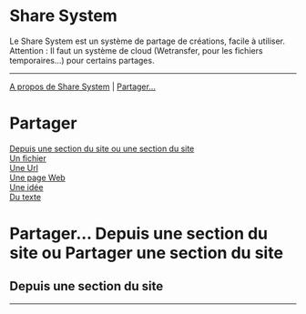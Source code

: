 # Share System

Le Share System est un système de partage de créations, facile à utiliser.<br>
Attention : Il faut un système de cloud (Wetransfer, pour les fichiers temporaires...) pour certains partages.<br>
<hr>

[A propos de Share System](about.html) | [Partager...](#Share)<br>

<div id="Share"><h1>Partager</h1></div>

[Depuis une section du site ou une section du site](#Share-section)<br>[Un fichier](#Share-file)<br>[Une Url](#Share-Url)<br>[Une page Web](#Share-web)<br>[Une idée](#Share-idea)<br>[Du texte](#Share-text)

<h1 id="Share-section">Partager... Depuis une section du site ou Partager une section du site</h1>
<h2>Depuis une section du site</h2>
<hr>
